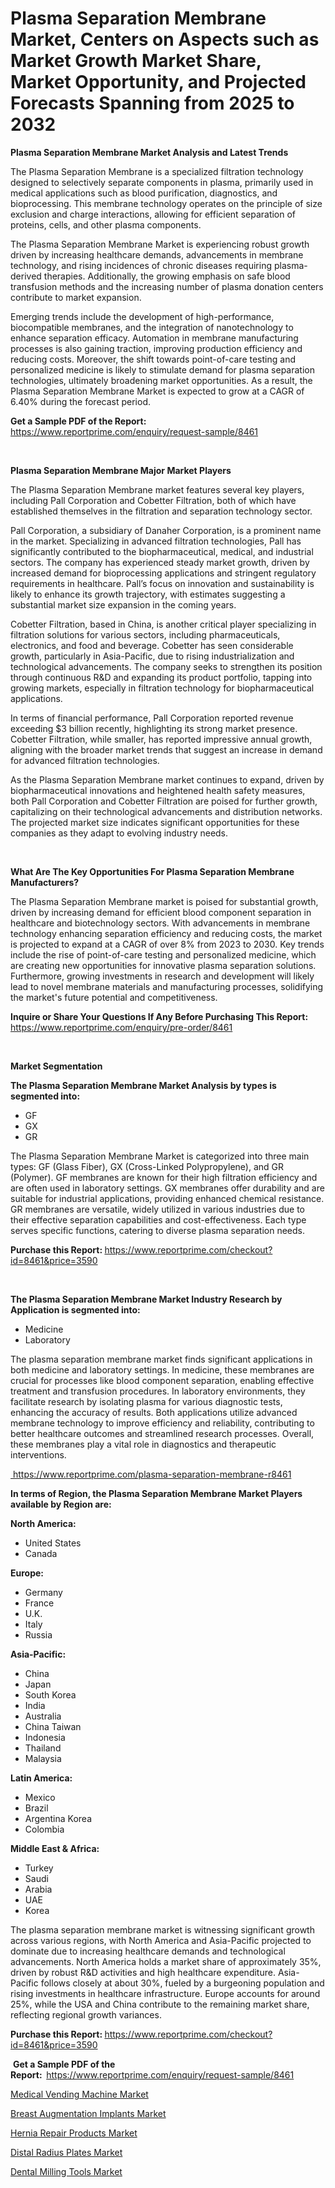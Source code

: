 <p><h1>Plasma Separation Membrane Market, Centers on Aspects such as Market Growth Market Share, Market Opportunity, and Projected Forecasts Spanning from 2025 to 2032</h1></p><p><strong>Plasma Separation Membrane Market Analysis and Latest Trends</strong></p>
<p><p>The Plasma Separation Membrane is a specialized filtration technology designed to selectively separate components in plasma, primarily used in medical applications such as blood purification, diagnostics, and bioprocessing. This membrane technology operates on the principle of size exclusion and charge interactions, allowing for efficient separation of proteins, cells, and other plasma components.</p><p>The Plasma Separation Membrane Market is experiencing robust growth driven by increasing healthcare demands, advancements in membrane technology, and rising incidences of chronic diseases requiring plasma-derived therapies. Additionally, the growing emphasis on safe blood transfusion methods and the increasing number of plasma donation centers contribute to market expansion. </p><p>Emerging trends include the development of high-performance, biocompatible membranes, and the integration of nanotechnology to enhance separation efficacy. Automation in membrane manufacturing processes is also gaining traction, improving production efficiency and reducing costs. Moreover, the shift towards point-of-care testing and personalized medicine is likely to stimulate demand for plasma separation technologies, ultimately broadening market opportunities. As a result, the Plasma Separation Membrane Market is expected to grow at a CAGR of 6.40% during the forecast period.</p></p>
<p><strong>Get a Sample PDF of the Report:&nbsp;</strong> <a href="https://www.reportprime.com/enquiry/request-sample/8461?utm_campaign=1885&utm_medium=2&utm_source=Github&utm_content=ia&utm_term=19032025&utm_id=plasma-separation-membrane">https://www.reportprime.com/enquiry/request-sample/8461</a></p>
<p>&nbsp;</p>
<p><strong>Plasma Separation Membrane Major Market Players</strong></p>
<p><p>The Plasma Separation Membrane market features several key players, including Pall Corporation and Cobetter Filtration, both of which have established themselves in the filtration and separation technology sector.</p><p>Pall Corporation, a subsidiary of Danaher Corporation, is a prominent name in the market. Specializing in advanced filtration technologies, Pall has significantly contributed to the biopharmaceutical, medical, and industrial sectors. The company has experienced steady market growth, driven by increased demand for bioprocessing applications and stringent regulatory requirements in healthcare. Pall’s focus on innovation and sustainability is likely to enhance its growth trajectory, with estimates suggesting a substantial market size expansion in the coming years.</p><p>Cobetter Filtration, based in China, is another critical player specializing in filtration solutions for various sectors, including pharmaceuticals, electronics, and food and beverage. Cobetter has seen considerable growth, particularly in Asia-Pacific, due to rising industrialization and technological advancements. The company seeks to strengthen its position through continuous R&D and expanding its product portfolio, tapping into growing markets, especially in filtration technology for biopharmaceutical applications.</p><p>In terms of financial performance, Pall Corporation reported revenue exceeding $3 billion recently, highlighting its strong market presence. Cobetter Filtration, while smaller, has reported impressive annual growth, aligning with the broader market trends that suggest an increase in demand for advanced filtration technologies.</p><p>As the Plasma Separation Membrane market continues to expand, driven by biopharmaceutical innovations and heightened health safety measures, both Pall Corporation and Cobetter Filtration are poised for further growth, capitalizing on their technological advancements and distribution networks. The projected market size indicates significant opportunities for these companies as they adapt to evolving industry needs.</p></p>
<p>&nbsp;</p>
<p><strong>What Are The Key Opportunities For Plasma Separation Membrane Manufacturers?</strong></p>
<p><p>The Plasma Separation Membrane market is poised for substantial growth, driven by increasing demand for efficient blood component separation in healthcare and biotechnology sectors. With advancements in membrane technology enhancing separation efficiency and reducing costs, the market is projected to expand at a CAGR of over 8% from 2023 to 2030. Key trends include the rise of point-of-care testing and personalized medicine, which are creating new opportunities for innovative plasma separation solutions. Furthermore, growing investments in research and development will likely lead to novel membrane materials and manufacturing processes, solidifying the market's future potential and competitiveness.</p></p>
<p><strong>Inquire or Share Your Questions If Any Before Purchasing This Report:</strong> <a href="https://www.reportprime.com/enquiry/pre-order/8461?utm_campaign=1885&utm_medium=2&utm_source=Github&utm_content=ia&utm_term=19032025&utm_id=plasma-separation-membrane">https://www.reportprime.com/enquiry/pre-order/8461</a></p>
<p>&nbsp;</p>
<p><strong>Market Segmentation</strong></p>
<p><strong>The Plasma Separation Membrane Market Analysis by types is segmented into:</strong></p>
<p><ul><li>GF</li><li>GX</li><li>GR</li></ul></p>
<p><p>The Plasma Separation Membrane Market is categorized into three main types: GF (Glass Fiber), GX (Cross-Linked Polypropylene), and GR (Polymer). GF membranes are known for their high filtration efficiency and are often used in laboratory settings. GX membranes offer durability and are suitable for industrial applications, providing enhanced chemical resistance. GR membranes are versatile, widely utilized in various industries due to their effective separation capabilities and cost-effectiveness. Each type serves specific functions, catering to diverse plasma separation needs.</p></p>
<p><strong>Purchase this Report:&nbsp;</strong><a href="https://www.reportprime.com/checkout?id=8461&price=3590&utm_campaign=1885&utm_medium=2&utm_source=Github&utm_content=ia&utm_term=19032025&utm_id=plasma-separation-membrane">https://www.reportprime.com/checkout?id=8461&price=3590</a></p>
<p>&nbsp;</p>
<p><strong>The Plasma Separation Membrane Market Industry Research by Application is segmented into:</strong></p>
<p><ul><li>Medicine</li><li>Laboratory</li></ul></p>
<p><p>The plasma separation membrane market finds significant applications in both medicine and laboratory settings. In medicine, these membranes are crucial for processes like blood component separation, enabling effective treatment and transfusion procedures. In laboratory environments, they facilitate research by isolating plasma for various diagnostic tests, enhancing the accuracy of results. Both applications utilize advanced membrane technology to improve efficiency and reliability, contributing to better healthcare outcomes and streamlined research processes. Overall, these membranes play a vital role in diagnostics and therapeutic interventions.</p></p>
<p><a href="https://www.reportprime.com/plasma-separation-membrane-r8461?utm_campaign=1885&utm_medium=2&utm_source=Github&utm_content=ia&utm_term=19032025&utm_id=plasma-separation-membrane">&nbsp;https://www.reportprime.com/plasma-separation-membrane-r8461</a></p>
<p><strong>In terms of Region, the Plasma Separation Membrane Market Players available by Region are:</strong></p>
<p>
    <p> <strong> North America: </strong>
        <ul>
            <li>United States</li>
            <li>Canada</li>
        </ul>
        </p> 
    <p> <strong> Europe: </strong>
        <ul>
            <li>Germany</li>
            <li>France</li>
            <li>U.K.</li>
            <li>Italy</li>
            <li>Russia</li>
        </ul>
        </p> 
    <p> <strong> Asia-Pacific: </strong>
        <ul>
            <li>China</li>
            <li>Japan</li>
            <li>South Korea</li>
            <li>India</li>
            <li>Australia</li>
            <li>China Taiwan</li>
            <li>Indonesia</li>
            <li>Thailand</li>
            <li>Malaysia</li>
        </ul>
        </p> 
    <p> <strong> Latin America: </strong>
        <ul>
            <li>Mexico</li>
            <li>Brazil</li>
            <li>Argentina Korea</li>
            <li>Colombia</li>
        </ul>
        </p> 
    <p> <strong> Middle East & Africa: </strong>
        <ul>
            <li>Turkey</li>
            <li>Saudi</li>
            <li>Arabia</li>
            <li>UAE</li>
            <li>Korea</li>
        </ul>
    </p>
    </p>
<p><p>The plasma separation membrane market is witnessing significant growth across various regions, with North America and Asia-Pacific projected to dominate due to increasing healthcare demands and technological advancements. North America holds a market share of approximately 35%, driven by robust R&D activities and high healthcare expenditure. Asia-Pacific follows closely at about 30%, fueled by a burgeoning population and rising investments in healthcare infrastructure. Europe accounts for around 25%, while the USA and China contribute to the remaining market share, reflecting regional growth variances.</p></p>
<p><strong>Purchase this Report: </strong><a href="https://www.reportprime.com/checkout?id=8461&price=3590&utm_campaign=1885&utm_medium=2&utm_source=Github&utm_content=ia&utm_term=19032025&utm_id=plasma-separation-membrane">https://www.reportprime.com/checkout?id=8461&price=3590</a></p>
<p>&nbsp;<strong>Get a Sample PDF of the Report:&nbsp;&nbsp;</strong><a href="https://www.reportprime.com/enquiry/request-sample/8461?utm_campaign=1885&utm_medium=2&utm_source=Github&utm_content=ia&utm_term=19032025&utm_id=plasma-separation-membrane">https://www.reportprime.com/enquiry/request-sample/8461</a></p>
<p><strong></strong></p>
<p><p><a href="https://github.com/daddskokenk4/Market-Research-Report-List-1/blob/main/medical-vending-machine-market.md?utm_campaign=1885&utm_medium=2&utm_source=Github&utm_content=ia&utm_term=19032025&utm_id=plasma-separation-membrane">Medical Vending Machine Market</a></p><p><a href="https://github.com/nicoytabiz7/Market-Research-Report-List-1/blob/main/breast-augmentation-implants-market.md?utm_campaign=1885&utm_medium=2&utm_source=Github&utm_content=ia&utm_term=19032025&utm_id=plasma-separation-membrane">Breast Augmentation Implants Market</a></p><p><a href="https://github.com/forttgoddym7/Market-Research-Report-List-1/blob/main/hernia-repair-products-market.md?utm_campaign=1885&utm_medium=2&utm_source=Github&utm_content=ia&utm_term=19032025&utm_id=plasma-separation-membrane">Hernia Repair Products Market</a></p><p><a href="https://github.com/kimomeifbnu26/Market-Research-Report-List-1/blob/main/distal-radius-plates-market.md?utm_campaign=1885&utm_medium=2&utm_source=Github&utm_content=ia&utm_term=19032025&utm_id=plasma-separation-membrane">Distal Radius Plates Market</a></p><p><a href="https://github.com/avirsuckra/Market-Research-Report-List-1/blob/main/dental-milling-tools-market.md?utm_campaign=1885&utm_medium=2&utm_source=Github&utm_content=ia&utm_term=19032025&utm_id=plasma-separation-membrane">Dental Milling Tools Market</a></p></p>